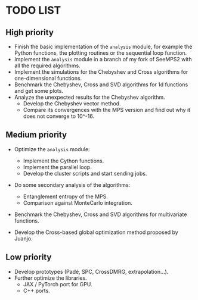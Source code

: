 # TODO LIST

## High priority
- Finish the basic implementation of the `analysis` module, for example the Python functions, the plotting routines or the sequential loop function.
- Implement the `analysis` module in a branch of my fork of SeeMPS2 with all the required algorithms.
- Implement the simulations for the Chebyshev and Cross algorithms for one-dimensional functions.
- Benchmark the Chebyshev, Cross and SVD algorithms for 1d functions and get some plots.
- Analyze the unexpected results for the Chebyshev algorithm.
    - Develop the Chebyshev vector method.
    - Compare its convergences with the MPS version and find out why it does not converge to 10^-16.

## Medium priority
- Optimize the `analysis` module:
    - Implement the Cython functions.
    - Implement the parallel loop.
    - Develop the cluster scripts and start sending jobs.
- Do some secondary analysis of the algorithms:
    - Entanglement entropy of the MPS.
    - Comparison against MonteCarlo integration.

- Benchmark the Chebyshev, Cross and SVD algorithms for multivariate functions.
- Develop the Cross-based global optimization method proposed by Juanjo.

## Low priority
- Develop prototypes (Padé, SPC, CrossDMRG, extrapolation...).
- Further optimize the libraries.
    - JAX / PyTorch port for GPU.
    - C++ ports.